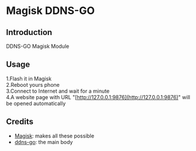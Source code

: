 # Magisk DDNS-GO  

## Introduction  

DDNS-GO Magisk Module

## Usage

1.Flash it in Magisk  
2.Reboot yours phone  
3.Connect to Internet and wait for a minute  
4.A website page with URL "[http://127.0.0.1:9876](http://127.0.0.1:9876)" will be opened automatically

## Credits  

- [Magisk](https://github.com/topjohnwu/Magisk/): makes all these possible
- [ddns-go](https://github.com/jeessy2/ddns-go): the main body
